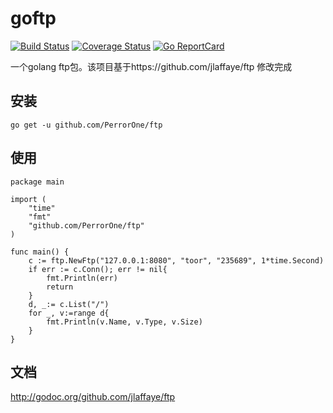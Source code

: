 # goftp #

[![Build Status](https://travis-ci.org/jlaffaye/ftp.svg?branch=master)](https://travis-ci.org/jlaffaye/ftp)
[![Coverage Status](https://coveralls.io/repos/jlaffaye/ftp/badge.svg?branch=master&service=github)](https://coveralls.io/github/jlaffaye/ftp?branch=master)
[![Go ReportCard](http://goreportcard.com/badge/jlaffaye/ftp)](http://goreportcard.com/report/jlaffaye/ftp)

一个golang ftp包。该项目基于https://github.com/jlaffaye/ftp 修改完成

## 安装 ##

```
go get -u github.com/PerrorOne/ftp
```
## 使用 ##
```
package main

import (
	"time"
	"fmt"
	"github.com/PerrorOne/ftp"
)

func main() {
	c := ftp.NewFtp("127.0.0.1:8080", "toor", "235689", 1*time.Second)
	if err := c.Conn(); err != nil{
		fmt.Println(err)
		return
	}
	d, _:= c.List("/")
	for _, v:=range d{
		fmt.Println(v.Name, v.Type, v.Size)
	}
}
```

## 文档 ##

http://godoc.org/github.com/jlaffaye/ftp
